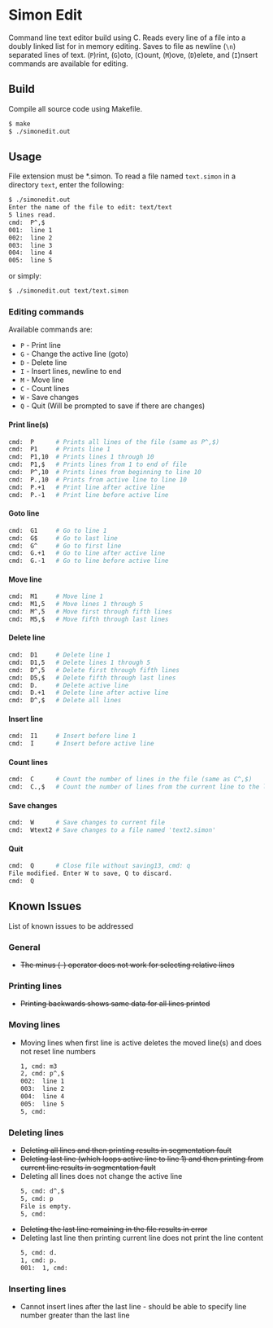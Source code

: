 # Simon Edit

Command line text editor build using C. Reads every line of a file into a doubly linked list for in memory editing. Saves to file as newline (`\n`) separated lines of text. (`P`)rint, (`G`)oto, (`C`)ount, (`M`)ove, (`D`)elete, and (`I`)nsert commands are available for editing. 

## Build

Compile all source code using Makefile.

```bash
$ make
$ ./simonedit.out
```

## Usage

File extension must be *.simon. To read a file named `text.simon` in a directory `text`, enter the following:

```bash
$ ./simonedit.out 
Enter the name of the file to edit: text/text
5 lines read.
cmd:  P^,$
001:  line 1
002:  line 2
003:  line 3
004:  line 4
005:  line 5
```

or simply:

```bash
$ ./simonedit.out text/text.simon
```

### Editing commands

Available commands are:

- `P` - Print line
- `G` - Change the active line (goto)
- `D` - Delete line
- `I` - Insert lines, newline to end
- `M` - Move line
- `C` - Count lines
- `W` - Save changes
- `Q` - Quit (Will be prompted to save if there are changes)

#### Print line(s)

```bash
cmd:  P      # Prints all lines of the file (same as P^,$)
cmd:  P1     # Prints line 1
cmd:  P1,10  # Prints lines 1 through 10
cmd:  P1,$   # Prints lines from 1 to end of file
cmd:  P^,10  # Prints lines from beginning to line 10
cmd:  P.,10  # Prints from active line to line 10
cmd:  P.+1   # Print line after active line
cmd:  P.-1   # Print line before active line
```

#### Goto line

```bash
cmd:  G1     # Go to line 1
cmd:  G$     # Go to last line
cmd:  G^     # Go to first line
cmd:  G.+1   # Go to line after active line
cmd:  G.-1   # Go to line before active line
```

#### Move line

```bash
cmd:  M1     # Move line 1
cmd:  M1,5   # Move lines 1 through 5
cmd:  M^,5   # Move first through fifth lines
cmd:  M5,$   # Move fifth through last lines
```

#### Delete line

```bash
cmd:  D1     # Delete line 1
cmd:  D1,5   # Delete lines 1 through 5
cmd:  D^,5   # Delete first through fifth lines
cmd:  D5,$   # Delete fifth through last lines
cmd:  D.     # Delete active line
cmd:  D.+1   # Delete line after active line
cmd:  D^,$   # Delete all lines
```

#### Insert line

```bash
cmd:  I1     # Insert before line 1
cmd:  I      # Insert before active line
```

#### Count lines

```bash
cmd:  C      # Count the number of lines in the file (same as C^,$)
cmd:  C.,$   # Count the number of lines from the current line to the last line (inclusive)
```

#### Save changes

```bash
cmd:  W      # Save changes to current file
cmd:  Wtext2 # Save changes to a file named 'text2.simon'
```

#### Quit

```bash
cmd:  Q      # Close file without saving13, cmd: q
File modified. Enter W to save, Q to discard.
cmd:  Q
```


## Known Issues

List of known issues to be addressed

### General

- ~~The minus (-) operator does not work for selecting relative lines~~

### Printing lines

- ~~Printing backwards shows same data for all lines printed~~

### Moving lines

- Moving lines when first line is active deletes the moved line(s) and does not reset line numbers
    ```bash
    1, cmd: m3
    2, cmd: p^,$
    002:  line 1
    003:  line 2
    004:  line 4
    005:  line 5
    5, cmd:
    ```

### Deleting lines

- ~~Deleting all lines and then printing results in segmentation fault~~
- ~~Deleting last line (which loops active line to line 1) and then printing from current line results in segmentation fault~~
- Deleting all lines does not change the active line
    ```bash
    5, cmd: d^,$
    5, cmd: p
    File is empty.
    5, cmd: 
    ```
- ~~Deleting the last line remaining in the file results in error~~
- Deleting last line then printing current line does not print the line content
    ```bash
    5, cmd: d.
    1, cmd: p.
    001:  1, cmd:
    ```

### Inserting lines

- Cannot insert lines after the last line - should be able to specify line number greater than the last line